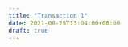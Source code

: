```yaml
---
title: "Transaction 1"
date: 2021-08-25T13:04:00+08:00
draft: true
---
```


<!-- ## Motivation

The motivation of introduce transaction is t -->

